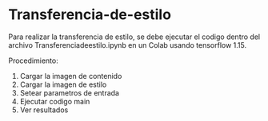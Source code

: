 # Transferencia-de-estilo

Para realizar la transferencia de estilo, se debe ejecutar el codigo dentro del archivo Transferenciadeestilo.ipynb en un Colab usando tensorflow 1.15. 

Procedimiento:
1. Cargar la imagen de contenido
2. Cargar la imagen de estilo
3. Setear parametros de entrada
4. Ejecutar codigo main
5. Ver resultados